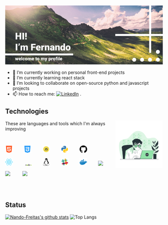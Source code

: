 ![Hi-There](https://github.com/Nando-Freitas/Nando-Freitas/blob/master/Frame%201.png)

<!--**Nando-Freitas/Nando-Freitas** is a ✨ _special_ ✨ repository because its `README.md` (this file) appears on your GitHub profile.-->

- 🔭 I’m currently working on personal front-end projects
- 🌱 I’m currently learning react stack
- 👯 I’m looking to collaborate on open-source python and javascript projects
- 📫 How to reach me: <a href="https://www.linkedin.com/in/fernando-santos-de-freitas-796ab2127/" target="_blank"><img src="https://img.shields.io/badge/LinkedIn-%230077B5.svg?&style=flat-square&logo=linkedin&logoColor=white" alt="LinkedIn"></a> .

## Technologies
<p>
   <p float="right" align="right" widht="50%" margin-right="5%">
      <img align="right" src="https://github.com/Nando-Freitas/Nando-Freitas/blob/master/Coding.gif" width="30%" height="30%">
   </p>
   <p float="left" align="left" width="50%">
      These are languages and tools which I'm always improving
   </p>
   </br>
   <p float="left" widht="50%">
       <img src="./icons/html5.png">&nbsp;&nbsp;&nbsp;&nbsp;&nbsp;&nbsp;&nbsp;&nbsp;
       <img src="./icons/css3.png">&nbsp;&nbsp;&nbsp;&nbsp;&nbsp;&nbsp;&nbsp;&nbsp;
       <img src="./icons/javascript.png">&nbsp;&nbsp;&nbsp;&nbsp;&nbsp;&nbsp;&nbsp;&nbsp;
       <img src="./icons/python.png">&nbsp;&nbsp;&nbsp;&nbsp;&nbsp;&nbsp;&nbsp;&nbsp;
       <img src="./icons/github.png">&nbsp;&nbsp;&nbsp;&nbsp;&nbsp;&nbsp;&nbsp;&nbsp;&nbsp;
   </p>
   <p float="left" widht="50%">
       <img src="./icons/react.png">&nbsp;&nbsp;&nbsp;&nbsp;&nbsp;&nbsp;&nbsp;&nbsp;&nbsp;  
       <img src="./icons/nodejs.png">&nbsp;&nbsp;&nbsp;&nbsp;&nbsp;&nbsp;&nbsp;
       <img src="./icons/linux.png">&nbsp;&nbsp;&nbsp;&nbsp;&nbsp;&nbsp;&nbsp;&nbsp;
       <img src="./icons/slack.png">&nbsp;&nbsp;&nbsp;&nbsp;&nbsp;&nbsp;&nbsp;&nbsp;
       <img src="./icons/docker.png">&nbsp;&nbsp;&nbsp;&nbsp;&nbsp;&nbsp;&nbsp;&nbsp;
       <img src="./icons/heroku-4.png">&nbsp;&nbsp;&nbsp;&nbsp;&nbsp;&nbsp;&nbsp;&nbsp;
   </p>
   <p float="left" widht="50%">
         <img src="https://devicons.github.io/devicon/devicon.git/icons/travis/travis-plain.svg" width="40px">&nbsp;&nbsp;&nbsp;&nbsp;&nbsp;&nbsp;&nbsp;&nbsp;&nbsp;
       <img src="https://devicons.github.io/devicon/devicon.git/icons/heroku/heroku-plain.svg" width="40px">&nbsp;&nbsp;&nbsp;&nbsp;&nbsp;&nbsp;&nbsp;&nbsp;&nbsp;
   </p>
</p>

</br>
</br>

## Status

[![Nando-Freitas's github stats](https://github-readme-stats.vercel.app/api?username=Nando-Freitas)](https://github.com/Nando-Freitas/github-readme-stats)   ![Top Langs](https://github-readme-stats.vercel.app/api/top-langs/?username=Nando-Freitas&hide=TeX&layout=compact)
